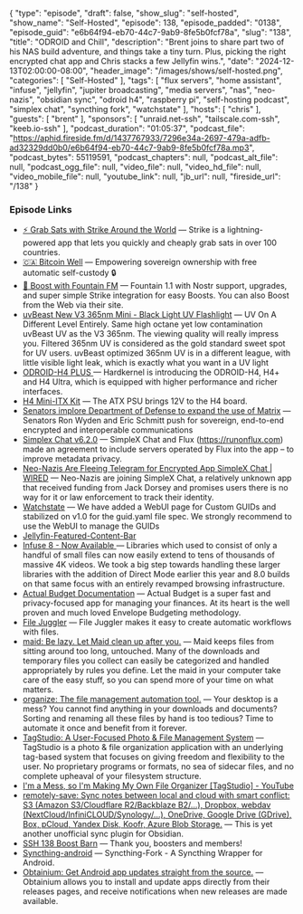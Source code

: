 {
  "type": "episode",
  "draft": false,
  "show_slug": "self-hosted",
  "show_name": "Self-Hosted",
  "episode": 138,
  "episode_padded": "0138",
  "episode_guid": "e6b64f94-eb70-44c7-9ab9-8fe5b0fcf78a",
  "slug": "138",
  "title": "ODROID and Chill",
  "description": "Brent joins to share part two of his NAS build adventure, and things take a tiny turn. Plus, picking the right encrypted chat app and Chris stacks a few Jellyfin wins.",
  "date": "2024-12-13T02:00:00-08:00",
  "header_image": "/images/shows/self-hosted.png",
  "categories": [
    "Self-Hosted"
  ],
  "tags": [
    "flux servers",
    "home assistant",
    "infuse",
    "jellyfin",
    "jupiter broadcasting",
    "media servers",
    "nas",
    "neo-nazis",
    "obsidian sync",
    "odroid h4",
    "raspberry pi",
    "self-hosting podcast",
    "simplex chat",
    "syncthing fork",
    "watchstate"
  ],
  "hosts": [
    "chris"
  ],
  "guests": [
    "brent"
  ],
  "sponsors": [
    "unraid.net-ssh",
    "tailscale.com-ssh",
    "keeb.io-ssh"
  ],
  "podcast_duration": "01:05:37",
  "podcast_file": "https://aphid.fireside.fm/d/1437767933/7296e34a-2697-479a-adfb-ad32329dd0b0/e6b64f94-eb70-44c7-9ab9-8fe5b0fcf78a.mp3",
  "podcast_bytes": 55119591,
  "podcast_chapters": null,
  "podcast_alt_file": null,
  "podcast_ogg_file": null,
  "video_file": null,
  "video_hd_file": null,
  "video_mobile_file": null,
  "youtube_link": null,
  "jb_url": null,
  "fireside_url": "/138"
}


### Episode Links

  * [⚡ Grab Sats with Strike Around the World](https://strike.me/download/ "⚡ Grab Sats with Strike Around the World") — Strike is a lightning-powered app that lets you quickly and cheaply grab sats in over 100 countries.
  * [🇨🇦 Bitcoin Well](https://bitcoinwell.com/ "🇨🇦  Bitcoin Well") — Empowering sovereign ownership with free automatic self-custody 🔒
  * [🎉 Boost with Fountain FM](https://fountain.fm/show/LxGQPEpBqTDLxF4d6qC5 "🎉 Boost with Fountain FM") — Fountain 1.1 with Nostr support, upgrades, and super simple Strike integration for easy Boosts. You can also Boost from the Web via their site.
  * [uvBeast New V3 365nm Mini - Black Light UV Flashlight](https://www.amazon.com/dp/B085W7B5V3 "uvBeast New V3 365nm Mini - Black Light UV Flashlight") — UV On A Different Level Entirely. Same high octane yet low contamination uvBeast UV as the V3 365nm. The viewing quality will really impress you. Filtered 365nm UV is considered as the gold standard sweet spot for UV users. uvBeast optimized 365nm UV is in a different league, with little visible light leak, which is exactly what you want in a UV light 
  * [ODROID-H4 PLUS ](https://www.hardkernel.com/shop/odroid-h4-plus/ "ODROID-H4 PLUS ") — Hardkernel is introducing the ODROID-H4, H4+ and H4 Ultra, which is equipped with higher performance and richer interfaces.
  * [H4 Mini-ITX Kit](https://www.hardkernel.com/shop/h4-mini-itx-kit/ "H4 Mini-ITX Kit") — The ATX PSU brings 12V to the H4 board. 
  * [Senators implore Department of Defense to expand the use of Matrix](https://element.io/blog/senators-implore-department-of-defense-to-expand-the-use-of-matrix/?ref=selfh.st "Senators implore Department of Defense to expand the use of Matrix") — Senators Ron Wyden and Eric Schmitt push for sovereign, end-to-end encrypted and interoperable communications
  * [Simplex Chat v6.2.0](https://github.com/simplex-chat/simplex-chat/releases/tag/v6.2.0 "Simplex Chat v6.2.0") — SimpleX Chat and Flux (https://runonflux.com) made an agreement to include servers operated by Flux into the app – to improve metadata privacy.
  * [Neo-Nazis Are Fleeing Telegram for Encrypted App SimpleX Chat | WIRED](https://www.wired.com/story/neo-nazis-flee-telegram-encrypted-app-simplex/?utm_brand=wired&utm_medium=social&mbid=social_twitter&utm_source=twitter&utm_social-type=owned "Neo-Nazis Are Fleeing Telegram for Encrypted App SimpleX Chat | WIRED") — Neo-Nazis are joining SimpleX Chat, a relatively unknown app that received funding from Jack Dorsey and promises users there is no way for it or law enforcement to track their identity.
  * [Watchstate](https://github.com/arabcoders/watchstate?ref=selfhosted.show "Watchstate") — We have added a WebUI page for Custom GUIDs and stabilized on v1.0 for the guid.yaml file spec. We strongly recommend to use the WebUI to manage the GUIDs
  * [Jellyfin-Featured-Content-Bar ](https://github.com/tedhinklater/Jellyfin-Featured-Content-Bar "Jellyfin-Featured-Content-Bar ")
  * [Infuse 8 - Now Available ](https://firecore.com/blog/infuse-8-now-available "Infuse 8 - Now Available ") — Libraries which used to consist of only a handful of small files can now easily extend to tens of thousands of massive 4K videos. We took a big step towards handling these larger libraries with the addition of Direct Mode earlier this year and 8.0 builds on that same focus with an entirely revamped browsing infrastructure. 
  * [Actual Budget Documentation](https://actualbudget.org/ "Actual Budget Documentation") — Actual Budget is a super fast and privacy-focused app for managing your finances. At its heart is the well proven and much loved Envelope Budgeting methodology.
  * [File Juggler](https://www.filejuggler.com/ "File Juggler") — File Juggler makes it easy to create automatic workflows with files.
  * [maid: Be lazy. Let Maid clean up after you.](https://github.com/maid/maid "maid: Be lazy. Let Maid clean up after you.") — Maid keeps files from sitting around too long, untouched. Many of the downloads and temporary files you collect can easily be categorized and handled appropriately by rules you define. Let the maid in your computer take care of the easy stuff, so you can spend more of your time on what matters.
  * [organize: The file management automation tool.](https://github.com/tfeldmann/organize "organize: The file management automation tool.") — Your desktop is a mess? You cannot find anything in your downloads and documents? Sorting and renaming all these files by hand is too tedious? Time to automate it once and benefit from it forever.
  * [TagStudio: A User-Focused Photo & File Management System](https://github.com/TagStudioDev/TagStudio "TagStudio: A User-Focused Photo & File Management System") — TagStudio is a photo & file organization application with an underlying tag-based system that focuses on giving freedom and flexibility to the user. No proprietary programs or formats, no sea of sidecar files, and no complete upheaval of your filesystem structure. 
  * [I'm a Mess, so I'm Making My Own File Organizer [TagStudio] - YouTube](https://www.youtube.com/watch?v=wTQeMkYRMcw "I'm a Mess, so I'm Making My Own File Organizer \[TagStudio\] - YouTube")
  * [remotely-save: Sync notes between local and cloud with smart conflict: S3 (Amazon S3/Cloudflare R2/Backblaze B2/...), Dropbox, webdav (NextCloud/InfiniCLOUD/Synology/...), OneDrive, Google Drive (GDrive), Box, pCloud, Yandex Disk, Koofr, Azure Blob Storage.](https://github.com/remotely-save/remotely-save "remotely-save: Sync notes between local and cloud with smart conflict: S3 \(Amazon S3/Cloudflare R2/Backblaze B2/...\), Dropbox, webdav \(NextCloud/InfiniCLOUD/Synology/...\), OneDrive, Google Drive \(GDrive\), Box, pCloud, Yandex Disk, Koofr, Azure Blob Storage.") — This is yet another unofficial sync plugin for Obsidian.
  * [SSH 138 Boost Barn](https://paste.docs.lol/code/SmitesStertorousness "SSH 138 Boost Barn") — Thank you, boosters and members! 
  * [Syncthing-android](https://github.com/Catfriend1/syncthing-android "Syncthing-android") — Syncthing-Fork - A Syncthing Wrapper for Android.
  * [Obtainium: Get Android app updates straight from the source.](https://github.com/ImranR98/Obtainium "Obtainium: Get Android app updates straight from the source.") — Obtainium allows you to install and update apps directly from their releases pages, and receive notifications when new releases are made available.



